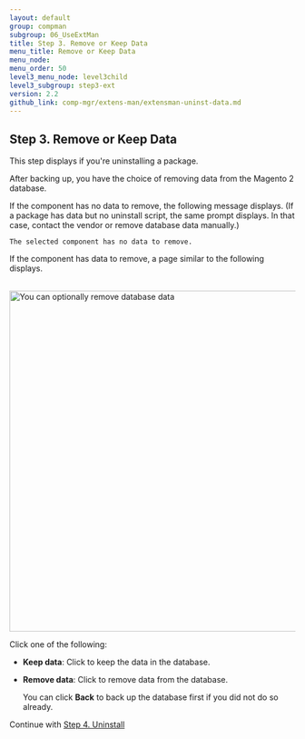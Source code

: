 ```yaml
---
layout: default 
group: compman
subgroup: 06_UseExtMan
title: Step 3. Remove or Keep Data
menu_title: Remove or Keep Data
menu_node: 
menu_order: 50
level3_menu_node: level3child
level3_subgroup: step3-ext
version: 2.2
github_link: comp-mgr/extens-man/extensman-uninst-data.md
---
```


## Step 3. Remove or Keep Data
This step displays if you're uninstalling a package.

After backing up, you have the choice of removing data from the Magento 2 database.

If the component has no data to remove, the following message displays. (If a package has data but no uninstall script, the same prompt displays. In that case, contact the vendor or remove database data manually.)

	The selected component has no data to remove.

If the component has data to remove, a page similar to the following displays.

&nbsp;&nbsp;&nbsp;&nbsp;&nbsp;&nbsp;<img src="{{ site.baseurl }}common/images/cman_uninstall-data.png" width="600px" alt="You can optionally remove database data">

Click one of the following:

*	**Keep data**: Click to keep the data in the database.
*	**Remove data**: Click to remove data from the database. 

	You can click **Back** to back up the database first if you did not do so already.

Continue with [Step 4. Uninstall]({{page.baseurl}}comp-mgr/extens-man/extensman-uninst-final.html)

